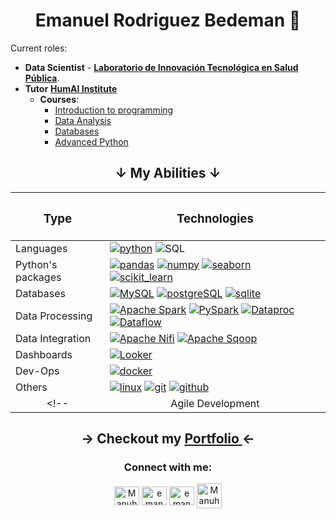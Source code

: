 <div align="center">
  <h1>Emanuel Rodriguez Bedeman 🧉</h1>
</div>

Current roles:
- **Data Scientist** - **[Laboratorio de Innovación Tecnológica en Salud Pública](https://www.linkedin.com/company/labdeinnovacion/)**.
- **Tutor** **[HumAI Institute](https://humai.com.ar/)**
  - **Courses**:
    - [Introduction to programming](https://humai.com.ar/cursos/python)
    - [Data Analysis](https://humai.com.ar/cursos/data)
    - [Databases](https://humai.com.ar/cursos/dbs)
    - [Advanced Python](https://humai.com.ar/cursos/python_avanzado)

<div align="center">
 
  <h2 align="center">↓ My Abilities ↓</h2>
  
  | <h3>Type</h3> | <h3>Technologies</h3> |
  | :-------------: |:-------------:|
  | <div align="left"> Languages </div> | <div align="left"> <a href="https://www.python.org" target="_blank" rel="noreferrer"> <img src="https://img.shields.io/badge/Python-3.x-yellow?style=flat&logo=python&logoColor=yellow&labelColor=blue" alt="python"/></a> <img src="https://img.shields.io/badge/SQL-%20-white?&labelColor=blue" alt="SQL"> |
  | <div align="left"> Python's packages </div> | <div align="left"> <a href="https://pandas.pydata.org/" target="_blank" rel="noreferrer"> <img src="https://img.shields.io/badge/Pandas-%20-blue?logo=Pandas&logoColor=blue&labelColor=white" alt="pandas"/></a> <a href="https://numpy.org/" target="_blank" rel="noreferrer"> <img src="https://img.shields.io/badge/Numpy-%20-blue?logo=Numpy&logoColor=blue&labelColor=white" alt="numpy"/></a> <a href="https://seaborn.pydata.org/" target="_blank" rel="noreferrer"> <img src="https://img.shields.io/badge/Seaborn-%20-blue?logo=python&labelColor=white" alt="seaborn"/></a> </br> <a href="https://scikit-learn.org/" target="_blank" rel="noreferrer"> <img src="https://img.shields.io/badge/Scikit--Learn-%20-orange?logo=scikit-learn&labelColor=white" alt="scikit_learn"/></a> <!-- <a href="https://www.tensorflow.org" target="_blank" rel="noreferrer"> <img src="https://img.shields.io/badge/TensorFlow-%20-orange?logo=TensorFlow&labelColor=white" alt="tensorflow"/></a> --> </div> |
  | <div align="left"> Databases </div> | <div align="left"> <a href="https://dev.mysql.com/doc/refman/8.0/en/" target="_blank" rel="noreferrer"><img src="https://img.shields.io/badge/MySQL-%20-blue?logo=MySQL&logoColor=blue&labelColor=white" alt="MySQL"/></a> <a href="https://www.postgresql.org" target="_blank" rel="noreferrer"> <img src="https://img.shields.io/badge/PostgreSQL-%20-blue?logo=postgresql&logoColor=blue&labelColor=white" alt="postgreSQL"/></a> <a href="https://www.sqlite.org/" target="_blank" rel="noreferrer"> <img src="https://img.shields.io/badge/SQLite-%20-blue?logo=SQLite&logoColor=blue&labelColor=white" alt="sqlite"/></a> </div> |
  | <div align="left"> Data Processing </div> | <div align="left"> <a href="https://spark.apache.org" target="_blank" rel="noreferrer"> <img src="https://img.shields.io/badge/Apache%20Spark-%20-E25A1C?style=flat&logo=apachespark&logoColor=E25A1C&labelColor=white" alt="Apache Spark"/></a> <a href="https://spark.apache.org/docs/latest/api/python/index.html" target="_blank" rel="noreferrer"> <img src="https://img.shields.io/badge/PySpark-%20-E25A1C?style=flat&logo=apachespark&logoColor=E25A1C&labelColor=white" alt="PySpark"/></a> <a href="https://cloud.google.com/dataproc" target="_blank" rel="noreferrer"><img src="https://img.shields.io/badge/Dataproc-%20-AECBFA?logo=Google%20dataproc&logoColor=4285F4&labelColor=white" alt="Dataproc"/></a> <a href="https://cloud.google.com/products/dataflow" target="_blank" rel="noreferrer"><img src="https://img.shields.io/badge/Dataflow-%20-AECBFA?logo=Google%20dataflow&logoColor=4285F4&labelColor=white" alt="Dataflow"/></a>  |
  | <div align="left"> Data Integration </div> | <div align="left"> <a href="https://nifi.apache.org" target="_blank" rel="noreferrer"> <img src="https://img.shields.io/badge/Apache%20Nifi-%20-728E9B?style=flat&logo=apachenifi&logoColor=728E9B&labelColor=white" alt="Apache Nifi"/></a> <a href="https://sqoop.apache.org" target="_blank" rel="noreferrer"> <img src="https://img.shields.io/badge/Apache%20Sqoop-%20-green?style=flat&labelColor=white" alt="Apache Sqoop"/></a> |
  | <div align="left"> Dashboards </div> | <div align="left"> <!-- <a href="https://powerbi.microsoft.com/es-es/"> <img src="https://img.shields.io/badge/Power%20BI-%20-F2C811?labelColor=white&logo=PowerBI&logoColor=F2C811" alt="PowerBI"></a> --> <a href="https://cloud.google.com/looker?hl=es"> <img src="https://img.shields.io/badge/Looker%20Studio-%20-4285F4?labelColor=white&logo=Looker&logoColor=4285F4" alt="Looker"></a> <!-- <a href="https://grafana.com/" target="_blank" rel="noreferrer"> <img src="https://img.shields.io/badge/Grafana-%20-F05A28?labelColor=white&logo=Grafana&logoColor=F05A28" alt="Google Analytics 4"/></a> --> </div> |
  | <div align="left"> Dev-Ops </div> | <div align="left"> <a href="https://www.docker.com/" target="_blank" rel="noreferrer"> <img src="https://img.shields.io/badge/Docker-%20-blue?logo=Docker&labelColor=white" alt="docker"/></a> </div> |
  | <div align="left"> Others </div> | <div align="left"> <a href="https://www.linux.org/" target="_blank" rel="noreferrer"><img src="https://img.shields.io/badge/Linux-%20-lightgrey?logo=linux&logoColor=black&labelColor=white" alt="linux"/></a> <a href="https://git-scm.com/" target="_blank" rel="noreferrer"> <img src="https://img.shields.io/badge/Git-%20-red?logo=Git&labelColor=white" alt="git"/></a> <a href="https://github.com/" target="_blank" rel="noreferrer"> <img src="https://img.shields.io/badge/Github-%20-black?logo=GitHub&labelColor=white&logoColor=black" alt="github"/></a> </div> |
  <!-- | Agile Development | <div align="left"> <a href="https://www.atlassian.com/agile/scrum" target="_blank" rel="noreferrer"><img src="https://img.shields.io/badge/SCRUM-%20-blue?logo=Atlassian&logoColor=blue&labelColor=white" alt="SCRUM"/></a> </div> |-->

</div>

<h2 align="center"> → Checkout my <a href="https://emanuelrodriguezbedeman.github.io/Portfolio/index.html" target="_blank" rel="noreferrer"> Portfolio </a> ← </h2>

<h3 align="center">Connect with me:</h3>  
<p align="center"> 
<a href="mailto:emanuel.rodriguez.bedeman@gmail.com" target="blank"><img align="center" src="https://upload.wikimedia.org/wikipedia/commons/7/7e/Gmail_icon_%282020%29.svg" alt="Manuhs#7548" height="30" width="40" /></a>
<a href="https://linkedin.com/in/emanuel-rodriguez-bedeman/" target="blank"><img align="center" src="https://raw.githubusercontent.com/rahuldkjain/github-profile-readme-generator/master/src/images/icons/Social/linked-in-alt.svg" alt="emanuel-rodriguez-bedeman/" height="30" width="40" /></a>  
<a href="https://kaggle.com/emanuelbedeman" target="blank"><img align="center" src="https://raw.githubusercontent.com/rahuldkjain/github-profile-readme-generator/master/src/images/icons/Social/kaggle.svg" alt="emanuelbedeman" height="30" width="40" /></a>  
<a href="https://discord.gg/Manuhs#7548" target="blank"><img align="center" src="https://raw.githubusercontent.com/rahuldkjain/github-profile-readme-generator/master/src/images/icons/Social/discord.svg" alt="Manuhs#7548" height="40" width="40" /></a>
</p>

